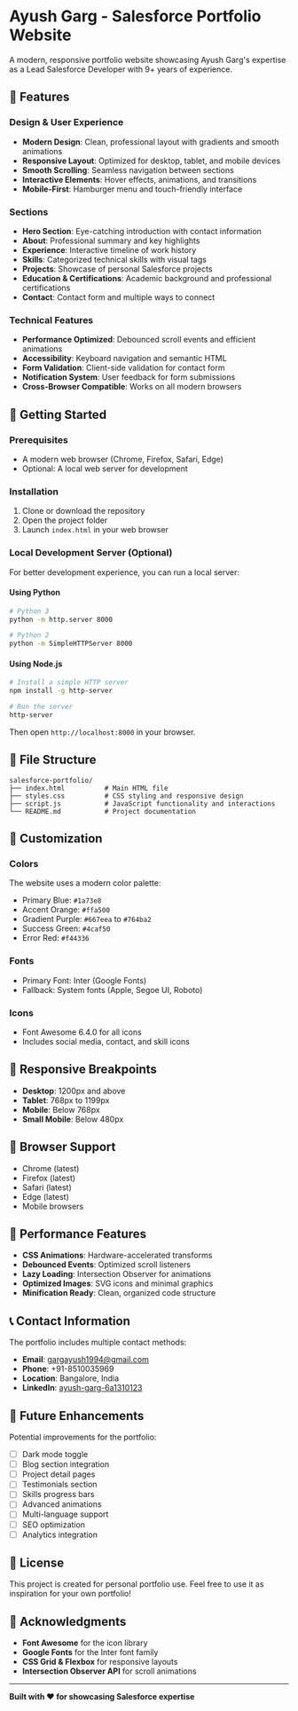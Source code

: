# Ayush Garg - Salesforce Portfolio Website

A modern, responsive portfolio website showcasing Ayush Garg's expertise as a Lead Salesforce Developer with 9+ years of experience.

## 🌟 Features

### Design & User Experience
- **Modern Design**: Clean, professional layout with gradients and smooth animations
- **Responsive Layout**: Optimized for desktop, tablet, and mobile devices
- **Smooth Scrolling**: Seamless navigation between sections
- **Interactive Elements**: Hover effects, animations, and transitions
- **Mobile-First**: Hamburger menu and touch-friendly interface

### Sections
- **Hero Section**: Eye-catching introduction with contact information
- **About**: Professional summary and key highlights
- **Experience**: Interactive timeline of work history
- **Skills**: Categorized technical skills with visual tags
- **Projects**: Showcase of personal Salesforce projects
- **Education & Certifications**: Academic background and professional certifications
- **Contact**: Contact form and multiple ways to connect

### Technical Features
- **Performance Optimized**: Debounced scroll events and efficient animations
- **Accessibility**: Keyboard navigation and semantic HTML
- **Form Validation**: Client-side validation for contact form
- **Notification System**: User feedback for form submissions
- **Cross-Browser Compatible**: Works on all modern browsers

## 🚀 Getting Started

### Prerequisites
- A modern web browser (Chrome, Firefox, Safari, Edge)
- Optional: A local web server for development

### Installation
1. Clone or download the repository
2. Open the project folder
3. Launch `index.html` in your web browser

### Local Development Server (Optional)
For better development experience, you can run a local server:

#### Using Python
```bash
# Python 3
python -m http.server 8000

# Python 2
python -m SimpleHTTPServer 8000
```

#### Using Node.js
```bash
# Install a simple HTTP server
npm install -g http-server

# Run the server
http-server
```

Then open `http://localhost:8000` in your browser.

## 📁 File Structure

```
salesforce-portfolio/
├── index.html          # Main HTML file
├── styles.css          # CSS styling and responsive design
├── script.js           # JavaScript functionality and interactions
└── README.md           # Project documentation
```

## 🎨 Customization

### Colors
The website uses a modern color palette:
- Primary Blue: `#1a73e8`
- Accent Orange: `#ffa500`
- Gradient Purple: `#667eea` to `#764ba2`
- Success Green: `#4caf50`
- Error Red: `#f44336`

### Fonts
- Primary Font: Inter (Google Fonts)
- Fallback: System fonts (Apple, Segoe UI, Roboto)

### Icons
- Font Awesome 6.4.0 for all icons
- Includes social media, contact, and skill icons

## 📱 Responsive Breakpoints

- **Desktop**: 1200px and above
- **Tablet**: 768px to 1199px
- **Mobile**: Below 768px
- **Small Mobile**: Below 480px

## 🔧 Browser Support

- Chrome (latest)
- Firefox (latest)
- Safari (latest)
- Edge (latest)
- Mobile browsers

## 🚀 Performance Features

- **CSS Animations**: Hardware-accelerated transforms
- **Debounced Events**: Optimized scroll listeners
- **Lazy Loading**: Intersection Observer for animations
- **Optimized Images**: SVG icons and minimal graphics
- **Minification Ready**: Clean, organized code structure

## 📞 Contact Information

The portfolio includes multiple contact methods:
- **Email**: gargayush1994@gmail.com
- **Phone**: +91-8510035969
- **Location**: Bangalore, India
- **LinkedIn**: [ayush-garg-6a1310123](https://linkedin.com/in/ayush-garg-6a1310123)

## 🔮 Future Enhancements

Potential improvements for the portfolio:
- [ ] Dark mode toggle
- [ ] Blog section integration
- [ ] Project detail pages
- [ ] Testimonials section
- [ ] Skills progress bars
- [ ] Advanced animations
- [ ] Multi-language support
- [ ] SEO optimization
- [ ] Analytics integration

## 📄 License

This project is created for personal portfolio use. Feel free to use it as inspiration for your own portfolio!

## 🙏 Acknowledgments

- **Font Awesome** for the icon library
- **Google Fonts** for the Inter font family
- **CSS Grid & Flexbox** for responsive layouts
- **Intersection Observer API** for scroll animations

---

**Built with ❤️ for showcasing Salesforce expertise** 